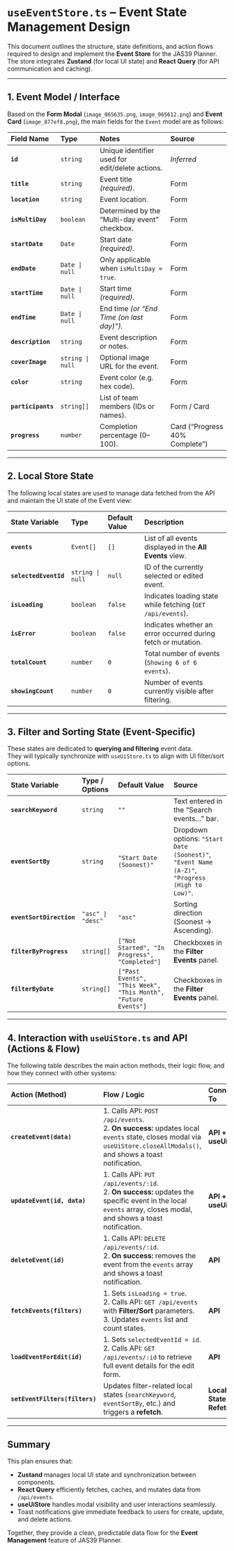 # `useEventStore.ts` – Event State Management Design

This document outlines the structure, state definitions, and action flows required to design and implement the **Event Store** for the JAS39 Planner.  
The store integrates **Zustand** (for local UI state) and **React Query** (for API communication and caching).

---

## 1. Event Model / Interface

Based on the **Form Modal** (`image_065635.png`, `image_065612.png`) and **Event Card** (`image_877ef8.png`), the main fields for the `Event` model are as follows:

| Field Name | Type | Notes | Source |
| :--- | :--- | :--- | :--- |
| **`id`** | `string` | Unique identifier used for edit/delete actions. | *Inferred* |
| **`title`** | `string` | Event title *(required)*. | Form |
| **`location`** | `string` | Event location. | Form |
| **`isMultiDay`** | `boolean` | Determined by the “Multi-day event” checkbox. | Form |
| **`startDate`** | `Date` | Start date *(required)*. | Form |
| **`endDate`** | `Date \| null` | Only applicable when `isMultiDay = true`. | Form |
| **`startTime`** | `Date \| null` | Start time *(required)*. | Form |
| **`endTime`** | `Date \| null` | End time *(or “End Time (on last day)”).* | Form |
| **`description`** | `string` | Event description or notes. | Form |
| **`coverImage`** | `string \| null` | Optional image URL for the event. | Form |
| **`color`** | `string` | Event color (e.g. hex code). | Form |
| **`participants`** | `string[]` | List of team members (IDs or names). | Form / Card |
| **`progress`** | `number` | Completion percentage (0–100). | Card (“Progress 40% Complete”) |

---

## 2. Local Store State

The following local states are used to manage data fetched from the API and maintain the UI state of the Event view:

| State Variable | Type | Default Value | Description |
| :--- | :--- | :--- | :--- |
| **`events`** | `Event[]` | `[]` | List of all events displayed in the **All Events** view. |
| **`selectedEventId`** | `string \| null` | `null` | ID of the currently selected or edited event. |
| **`isLoading`** | `boolean` | `false` | Indicates loading state while fetching (`GET /api/events`). |
| **`isError`** | `boolean` | `false` | Indicates whether an error occurred during fetch or mutation. |
| **`totalCount`** | `number` | `0` | Total number of events (`Showing 6 of 6 events`). |
| **`showingCount`** | `number` | `0` | Number of events currently visible after filtering. |

---

## 3. Filter and Sorting State (Event-Specific)

These states are dedicated to **querying and filtering** event data.  
They will typically synchronize with `useUiStore.ts` to align with UI filter/sort options.

| State Variable | Type / Options | Default Value | Source |
| :--- | :--- | :--- | :--- |
| **`searchKeyword`** | `string` | `""` | Text entered in the “Search events…” bar. |
| **`eventSortBy`** | `string` | `"Start Date (Soonest)"` | Dropdown options: `"Start Date (Soonest)"`, `"Event Name (A-Z)"`, `"Progress (High to Low)"`. |
| **`eventSortDirection`** | `"asc" \| "desc"` | `"asc"` | Sorting direction (Soonest → Ascending). |
| **`filterByProgress`** | `string[]` | `["Not Started", "In Progress", "Completed"]` | Checkboxes in the **Filter Events** panel. |
| **`filterByDate`** | `string[]` | `["Past Events", "This Week", "This Month", "Future Events"]` | Checkboxes in the **Filter Events** panel. |

---

## 4. Interaction with `useUiStore.ts` and API (Actions & Flow)

The following table describes the main action methods, their logic flow, and how they connect with other systems:

| Action (Method) | Flow / Logic | Connected To |
| :--- | :--- | :--- |
| **`createEvent(data)`** | 1. Calls API: `POST /api/events`. <br> 2. **On success:** updates local `events` state, closes modal via `useUiStore.closeAllModals()`, and shows a toast notification. | **API + useUiStore** |
| **`updateEvent(id, data)`** | 1. Calls API: `PUT /api/events/:id`. <br> 2. **On success:** updates the specific event in the local `events` array, closes modal, and shows a toast notification. | **API + useUiStore** |
| **`deleteEvent(id)`** | 1. Calls API: `DELETE /api/events/:id`. <br> 2. **On success:** removes the event from the `events` array and shows a toast notification. | **API** |
| **`fetchEvents(filters)`** | 1. Sets `isLoading = true`. <br> 2. Calls API: `GET /api/events` with **Filter/Sort** parameters. <br> 3. Updates `events` list and count states. | **API** |
| **`loadEventForEdit(id)`** | 1. Sets `selectedEventId = id`. <br> 2. Calls API: `GET /api/events/:id` to retrieve full event details for the edit form. | **API** |
| **`setEventFilters(filters)`** | Updates filter-related local states (`searchKeyword`, `eventSortBy`, etc.) and triggers a **refetch**. | **Local State + Refetch** |

---

## Summary

This plan ensures that:
- **Zustand** manages local UI state and synchronization between components.
- **React Query** efficiently fetches, caches, and mutates data from `/api/events`.
- **useUiStore** handles modal visibility and user interactions seamlessly.
- Toast notifications give immediate feedback to users for create, update, and delete actions.

Together, they provide a clean, predictable data flow for the **Event Management** feature of JAS39 Planner.
